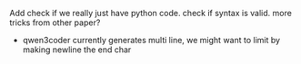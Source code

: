 Add check if we really just have python code.
check if syntax is valid. more tricks from other paper?

- qwen3coder currently generates multi line, we might want to limit by making newline the end char